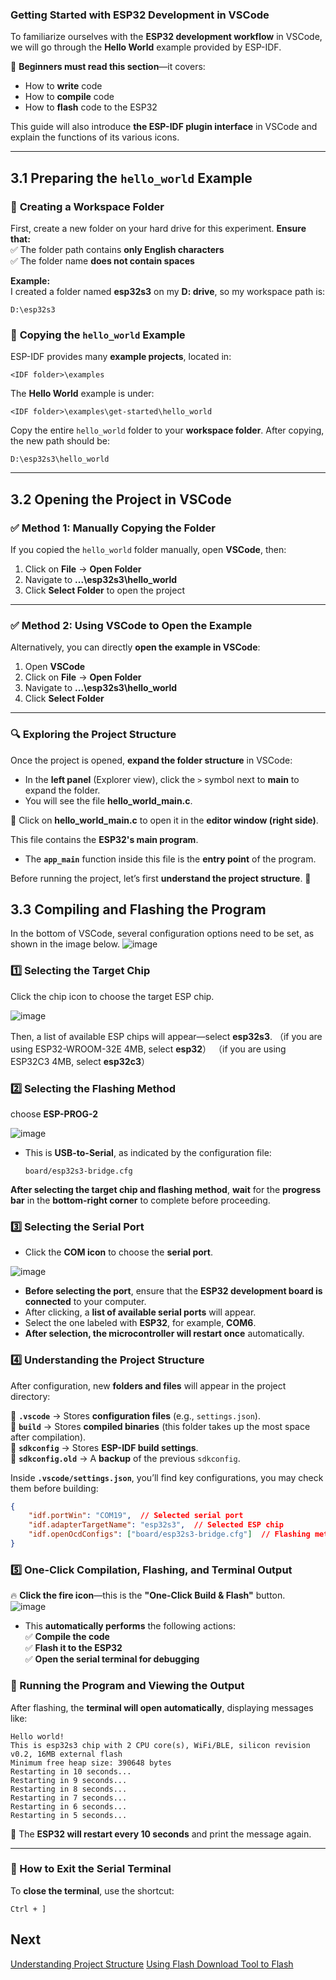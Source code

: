### Getting Started with ESP32 Development in VSCode  

To familiarize ourselves with the **ESP32 development workflow** in VSCode, we will go through the **Hello World** example provided by ESP-IDF.  

🚀 **Beginners must read this section**—it covers:  
- How to **write** code  
- How to **compile** code  
- How to **flash** code to the ESP32  

This guide will also introduce **the ESP-IDF plugin interface** in VSCode and explain the functions of its various icons.

---

## 3.1 Preparing the `hello_world` Example  

### 📁 **Creating a Workspace Folder**  
First, create a new folder on your hard drive for this experiment. **Ensure that:**  
✅ The folder path contains **only English characters**  
✅ The folder name **does not contain spaces**  

**Example:**  
I created a folder named **esp32s3** on my **D: drive**, so my workspace path is:  
```plaintext
D:\esp32s3
```

### 📂 **Copying the `hello_world` Example**  
ESP-IDF provides many **example projects**, located in:  
```plaintext
<IDF folder>\examples
```  
The **Hello World** example is under:  
```plaintext
<IDF folder>\examples\get-started\hello_world
```  
Copy the entire `hello_world` folder to your **workspace folder**. After copying, the new path should be:  
```plaintext
D:\esp32s3\hello_world
```

---

## 3.2 **Opening the Project in VSCode**  

### ✅ **Method 1: Manually Copying the Folder**  
If you copied the `hello_world` folder manually, open **VSCode**, then:  
1. Click on **File** → **Open Folder**  
2. Navigate to **...\esp32s3\hello_world**  
3. Click **Select Folder** to open the project  

---

### ✅ **Method 2: Using VSCode to Open the Example**  
Alternatively, you can directly **open the example in VSCode**:  
1. Open **VSCode**  
2. Click on **File** → **Open Folder**  
3. Navigate to **...\esp32s3\hello_world**  
4. Click **Select Folder**  

---

### 🔍 **Exploring the Project Structure**  

Once the project is opened, **expand the folder structure** in VSCode:  
- In the **left panel** (Explorer view), click the `>` symbol next to **main** to expand the folder.  
- You will see the file **hello_world_main.c**.  

📝 Click on **hello_world_main.c** to open it in the **editor window (right side)**.  

This file contains the **ESP32's main program**.  
- The **`app_main`** function inside this file is the **entry point** of the program.  

Before running the project, let’s first **understand the project structure**. 🚀

## 3.3 **Compiling and Flashing the Program**  
In the bottom of VSCode, several configuration options need to be set, as shown in the image below.
![image](https://github.com/user-attachments/assets/c9db1592-5804-45f4-bc4c-0b4ff5ad984c)

### **1️⃣ Selecting the Target Chip**
Click the chip icon to choose the target ESP chip.

![image](https://github.com/user-attachments/assets/4b355a70-cb33-4e91-aaf8-d270b9675fa7)

Then, a list of available ESP chips will appear—select **esp32s3**.
（if you are using ESP32-WROOM-32E 4MB, select **esp32**）
（if you are using ESP32C3 4MB, select **esp32c3**）

### **2️⃣ Selecting the Flashing Method**
choose **ESP-PROG-2**

![image](https://github.com/user-attachments/assets/84131b1f-127f-4af4-8221-10bc36c6050d)

  - This is **USB-to-Serial**, as indicated by the configuration file:  
    ```plaintext
    board/esp32s3-bridge.cfg
    ```
**After selecting the target chip and flashing method**, **wait** for the **progress bar** in the **bottom-right corner** to complete before proceeding.

### **3️⃣ Selecting the Serial Port**  
- Click the **COM icon** to choose the **serial port**.  

![image](https://github.com/user-attachments/assets/dd20ad7c-6e79-47f8-bece-6df1af38d8de)

- **Before selecting the port**, ensure that the **ESP32 development board is connected** to your computer.  
- After clicking, a **list of available serial ports** will appear.  
- Select the one labeled with **ESP32**, for example, **COM6**.  
- **After selection, the microcontroller will restart once** automatically.

### **4️⃣ Understanding the Project Structure**  

After configuration, new **folders and files** will appear in the project directory:

📂 **`.vscode`** → Stores **configuration files** (e.g., `settings.json`).  
📂 **`build`** → Stores **compiled binaries** (this folder takes up the most space after compilation).  
📄 **`sdkconfig`** → Stores **ESP-IDF build settings**.  
📄 **`sdkconfig.old`** → A **backup** of the previous `sdkconfig`.

Inside **`.vscode/settings.json`**, you’ll find key configurations, you may check them before building:

```json
{
    "idf.portWin": "COM19",  // Selected serial port
    "idf.adapterTargetName": "esp32s3",  // Selected ESP chip
    "idf.openOcdConfigs": ["board/esp32s3-bridge.cfg"]  // Flashing method (USB-to-Serial)
}
```

### **5️⃣ One-Click Compilation, Flashing, and Terminal Output**  
🔥 **Click the fire icon**—this is the **"One-Click Build & Flash"** button.  
![image](https://github.com/user-attachments/assets/73863202-b319-4c83-ac6e-f20e8f59177f)

- This **automatically performs** the following actions:  
  ✅ **Compile the code**  
  ✅ **Flash it to the ESP32**  
  ✅ **Open the serial terminal for debugging**  


### **📌 Running the Program and Viewing the Output**  
After flashing, the **terminal will open automatically**, displaying messages like:

```plaintext
Hello world!
This is esp32s3 chip with 2 CPU core(s), WiFi/BLE, silicon revision v0.2, 16MB external flash
Minimum free heap size: 390648 bytes
Restarting in 10 seconds...
Restarting in 9 seconds...
Restarting in 8 seconds...
Restarting in 7 seconds...
Restarting in 6 seconds...
Restarting in 5 seconds...
```

🎯 The **ESP32 will restart every 10 seconds** and print the message again.

---

### **📌 How to Exit the Serial Terminal**  
To **close the terminal**, use the shortcut:  
```plaintext
Ctrl + ]
```



## Next
[Understanding Project Structure](BasicProjectStructure)
[Using Flash Download Tool to Flash](UsingFlashDownloadTooltoFlash)
